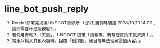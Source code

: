 # line_bot_push_reply
1. Render部署完成後LINE BOT會顯示 「您好,目前時間是 2024/10/10 14:00 ，請問需要什麼服務呢?」。
2. 若使用者輸入「天氣」，LINE BOT 回覆「請稍等，我幫您查詢天氣資訊！」。
3. 當用戶輸入其他內容時，回覆「很抱歉，我目前無法理解這個內容。」。
